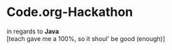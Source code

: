 # Code.org-Hackathon
in regards to **Java**
<br> [teach gave me a 100%, so it shoul' be good (enough)]
